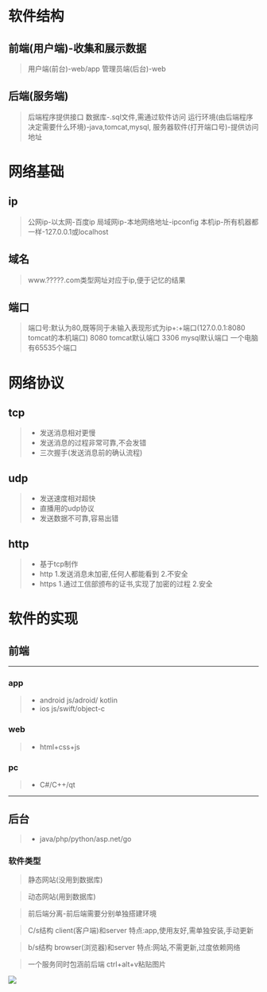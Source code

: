 # 软件结构
## 前端(用户端)-收集和展示数据
>用户端(前台)-web/app
管理员端(后台)-web
## 后端(服务端)
>后端程序提供接口
数据库-.sql文件,需通过软件访问
运行环境(由后端程序决定需要什么环境)-java,tomcat,mysql,
服务器软件(打开端口号)-提供访问地址

# 网络基础
## ip
>公网ip-以太网-百度ip
局域网ip-本地网络地址-ipconfig
本机ip-所有机器都一样-127.0.0.1或localhost
## 域名
>www.?????.com类型网址对应于ip,便于记忆的结果
## 端口
>端口号:默认为80,既等同于未输入表现形式为ip+:+端口(127.0.0.1:8080 tomcat的本机端口)
8080 tomcat默认端口
    3306 mysql默认端口
一个电脑有65535个端口
# 网络协议
## tcp
>- 发送消息相对更慢
>- 发送消息的过程非常可靠,不会发错
>- 三次握手(发送消息前的确认流程)
## udp
>- 发送速度相对超快
>- 直播用的udp协议
>- 发送数据不可靠,容易出错
## http
>- 基于tcp制作
>- http
1.发送消息未加密,任何人都能看到
2.不安全
>- https
1.通过工信部颁布的证书,实现了加密的过程
2.安全

# 软件的实现
## 前端
___
### app
>- android 
js/adroid/ kotlin
>- ios
 js/swift/object-c
### web
>- html+css+js
### pc
>- C#/C++/qt
____
## 后台
>- java/php/python/asp.net/go

### 软件类型
>静态网站(没用到数据库)

>动态网站(用到数据库)

>前后端分离-前后端需要分别单独搭建环境

>C/s结构
client(客户端)和server
特点:app,使用友好,需单独安装,手动更新

>b/s结构
browser(浏览器)和server
特点:网站,不需更新,过度依赖网络

>一个服务同时包涵前后端
ctrl+alt+v粘贴图片

![](2020-10-10-15-31-08.png)
		

